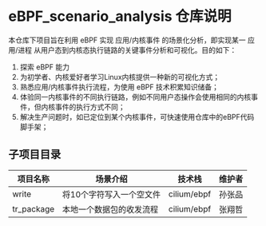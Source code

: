 # eBPF_scenario_analysis 仓库说明

本仓库下项目旨在利用 eBPF 实现 应用/内核事件 的场景化分析，即实现某一 应用/进程 从用户态到内核态执行链路的关键事件分析和可视化。目的如下：

1. 探索 eBPF 能力
2. 为初学者、内核爱好者学习Linux内核提供一种新的可视化方式；
3. 熟悉应用/内核事件执行流程，为使用 eBPF 技术积累知识储备；
4. 体验同一内核事件的不同执行链路，例如不同用户态操作会使用相同的内核事件，但内核事件的执行方式不同；
5. 解决生产问题时，如已定位到某个内核事件，可快速使用仓库中的eBPF代码脚手架；



## 子项目目录

| 项目名称   | 场景介绍                 | 技术栈         | 维护者 |
| ---------- | ------------------------ |-------------| ------ |
| write      | 将10个字符写入一个空文件 | cilium/ebpf | 孙张品 |
| tr_package | 本地一个数据包的收发流程 | cilium/ebpf | 张翔哲 |























































